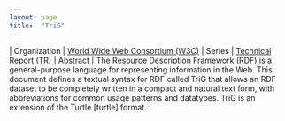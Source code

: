 ```yaml
---
layout: page
title:  "TriG"
---
```


| Organization | [World Wide Web Consortium (W3C)](..)
| Series | [Technical Report (TR)](..)
| Abstract | The Resource Description Framework (RDF) is a general-purpose language for representing information in the Web. This document defines a textual syntax for RDF called TriG that allows an RDF dataset to be completely written in a compact and natural text form, with abbreviations for common usage patterns and datatypes. TriG is an extension of the Turtle [turtle] format.